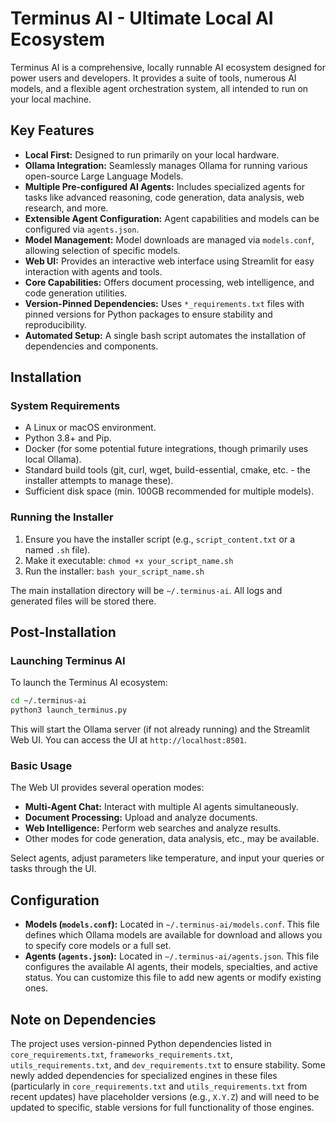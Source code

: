 # Terminus AI - Ultimate Local AI Ecosystem

Terminus AI is a comprehensive, locally runnable AI ecosystem designed for power users and developers. It provides a suite of tools, numerous AI models, and a flexible agent orchestration system, all intended to run on your local machine.

## Key Features
*   **Local First:** Designed to run primarily on your local hardware.
*   **Ollama Integration:** Seamlessly manages Ollama for running various open-source Large Language Models.
*   **Multiple Pre-configured AI Agents:** Includes specialized agents for tasks like advanced reasoning, code generation, data analysis, web research, and more.
*   **Extensible Agent Configuration:** Agent capabilities and models can be configured via `agents.json`.
*   **Model Management:** Model downloads are managed via `models.conf`, allowing selection of specific models.
*   **Web UI:** Provides an interactive web interface using Streamlit for easy interaction with agents and tools.
*   **Core Capabilities:** Offers document processing, web intelligence, and code generation utilities.
*   **Version-Pinned Dependencies:** Uses `*_requirements.txt` files with pinned versions for Python packages to ensure stability and reproducibility.
*   **Automated Setup:** A single bash script automates the installation of dependencies and components.

## Installation

### System Requirements
*   A Linux or macOS environment.
*   Python 3.8+ and Pip.
*   Docker (for some potential future integrations, though primarily uses local Ollama).
*   Standard build tools (git, curl, wget, build-essential, cmake, etc. - the installer attempts to manage these).
*   Sufficient disk space (min. 100GB recommended for multiple models).

### Running the Installer
1.  Ensure you have the installer script (e.g., `script_content.txt` or a named `.sh` file).
2.  Make it executable: `chmod +x your_script_name.sh`
3.  Run the installer: `bash your_script_name.sh`

The main installation directory will be `~/.terminus-ai`. All logs and generated files will be stored there.

## Post-Installation

### Launching Terminus AI
To launch the Terminus AI ecosystem:
```bash
cd ~/.terminus-ai
python3 launch_terminus.py
```
This will start the Ollama server (if not already running) and the Streamlit Web UI. You can access the UI at `http://localhost:8501`.

### Basic Usage
The Web UI provides several operation modes:
*   **Multi-Agent Chat:** Interact with multiple AI agents simultaneously.
*   **Document Processing:** Upload and analyze documents.
*   **Web Intelligence:** Perform web searches and analyze results.
*   Other modes for code generation, data analysis, etc., may be available.

Select agents, adjust parameters like temperature, and input your queries or tasks through the UI.

## Configuration

*   **Models (`models.conf`):** Located in `~/.terminus-ai/models.conf`. This file defines which Ollama models are available for download and allows you to specify core models or a full set.
*   **Agents (`agents.json`):** Located in `~/.terminus-ai/agents.json`. This file configures the available AI agents, their models, specialties, and active status. You can customize this file to add new agents or modify existing ones.

## Note on Dependencies
The project uses version-pinned Python dependencies listed in `core_requirements.txt`, `frameworks_requirements.txt`, `utils_requirements.txt`, and `dev_requirements.txt` to ensure stability. Some newly added dependencies for specialized engines in these files (particularly in `core_requirements.txt` and `utils_requirements.txt` from recent updates) have placeholder versions (e.g., `X.Y.Z`) and will need to be updated to specific, stable versions for full functionality of those engines.
